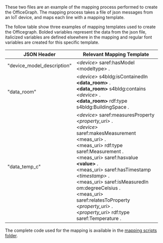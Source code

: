 These two files are an example of the mapping process performed to create the OfficeGraph. The mapping process takes a file of json messages from an IoT device, and maps each line with a mapping template.

The follow table show three examples of mapping templates used to create the Officegraph. Bolded variables represent the data from the json file, italicized variables are defined elsewhere in the mapping and regular font variables are created for this specific template.

| JSON Header                | Relevant Mapping Template                                                                                                                                                                                                                                                                                                                                                              |
|----------------------------|----------------------------------------------------------------------------------------------------------------------------------------------------------------------------------------------------------------------------------------------------------------------------------------------------------------------------------------------------------------------------------------|
| "device\_model\_description" | _\<device\>_ saref:hasModel \<modeltype\> .                                                                                                                                                                                                                                                                                                                                                  |
| "data\_room"                | _\<device\>_ s4bldg:isContainedIn **\<data_room\>** .<br/> **\<data\_room\>** s4bldg:contains _\<device\>_ .<br/> **\<data\_room\>** rdf:type s4bldg:BuildingSpace .                                                                                                                                                                                                                                         |
| "data\_temp\_c"              | _\<device\>_ saref:measuresProperty _\<property\_uri\>_ .<br/> _\<device\>_ saref:makesMeasurement \<meas\_uri\> .<br/> \<meas\_uri\> rdf:type saref:Measurement .<br/> \<meas\_uri\> saref:hasvalue **\<value\>** .<br/> \<meas\_uri\> saref:hasTimestamp _\<timestamp\>_ .<br/> \<meas\_uri\> saref:isMeasuredIn om:degreeCelsius .<br/> \<meas\_uri\> saref:relatesToProperty _\<property\_uri\>_ .<br/> _\<property\_uri\>_ rdf:type saref:Temperature . |

The complete code used for the mapping is available in the [mapping scripts folder](https://github.com/RoderickvanderWeerdt/OfficeGraph/tree/main/mapping%20scripts).
